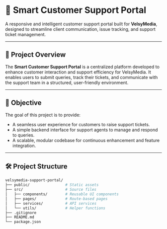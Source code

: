 # 💼 Smart Customer Support Portal

A responsive and intelligent customer support portal built for **VelsyMedia**, designed to streamline client communication, issue tracking, and support ticket management.

---

## 📌 Project Overview

The **Smart Customer Support Portal** is a centralized platform developed to enhance customer interaction and support efficiency for VelsyMedia. It enables users to submit queries, track their tickets, and communicate with the support team in a structured, user-friendly environment.

---

## 🎯 Objective

The goal of this project is to provide:
- A seamless user experience for customers to raise support tickets.
- A simple backend interface for support agents to manage and respond to queries.
- A scalable, modular codebase for continuous enhancement and feature integration.

---

## 🛠️ Project Structure

```bash
velsymedia-support-portal/
├── public/                # Static assets
├── src/                   # Source files
│   ├── components/        # Reusable UI components
│   ├── pages/             # Route-based pages
│   ├── services/          # API services
│   └── utils/             # Helper functions
├── .gitignore
├── README.md
└── package.json
